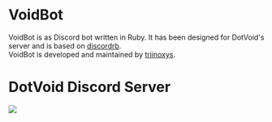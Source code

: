 # VoidBot

VoidBot is as Discord bot written in Ruby. It has been designed for DotVoid's server and is based on [discordrb](https://github.com/meew0/discordrb).  
VoidBot is developed and maintained by [triinoxys](http://triinoxys.fr/).  

# DotVoid Discord Server

[![](https://discordapp.com/api/guilds/449858996208140303/embed.png?style=banner2)](https://discord.gg/9DDusaf)
